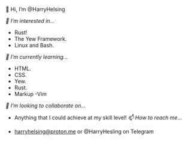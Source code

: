 👋 Hi, I’m @HarryHelsing

*👀 I’m interested in...*
- Rust!
- The Yew Framework.
- Linux and Bash.

*🌱 I’m currently learning...*

- HTML.
- CSS.
- Yew.
- Rust.
- Markup
-Vim

*💞️ I’m looking to collaborate on...*

- Anything that I could achieve at my skill level!
*📫 How to reach me...*

- harryhelsing@proton.me or @HarryHesling on Telegram

<!---
HarryHelsing/HarryHelsing is a ✨ special ✨ repository because its `README.md` (this file) appears on your GitHub profile.
You can click the Preview link to take a look at your changes.
--->
